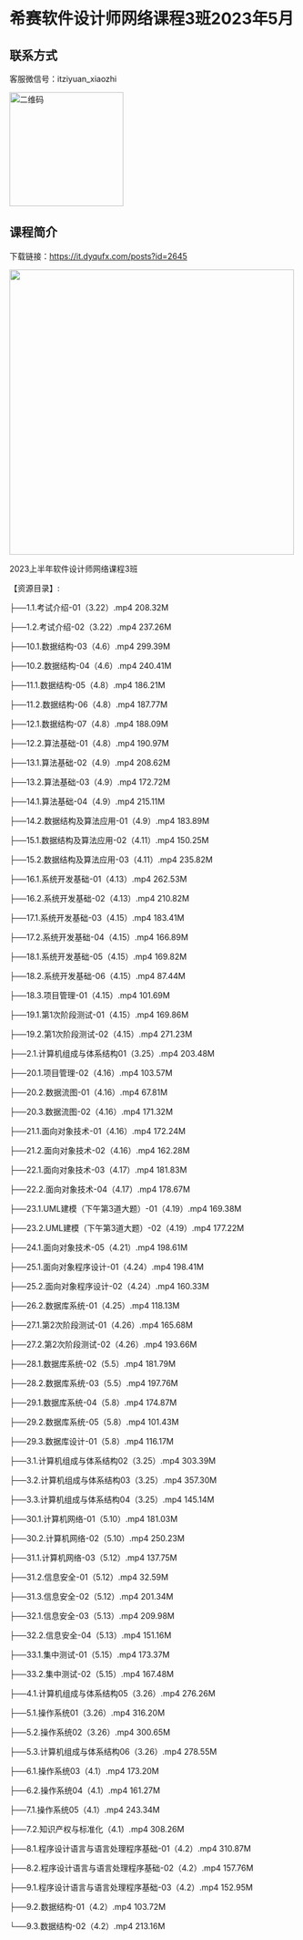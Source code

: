 # 希赛软件设计师网络课程3班2023年5月

## 联系方式

客服微信号：itziyuan_xiaozhi

<img src="https://ziyuanyun.oss-cn-guangzhou.aliyuncs.com/common/20240614073449/666b82192834a.jpg" width="200" height="200" alt="二维码">

## 课程简介

下载链接：https://it.dyqufx.com/posts?id=2645

<img src="https://ziyuanyun.oss-cn-guangzhou.aliyuncs.com/yun/20240515184158/6644917663ba6.jpg" width="500" alt="">

  2023上半年软件设计师网络课程3班



 【资源目录】:

 ├──1.1.考试介绍-01（3.22）.mp4 208.32M

 ├──1.2.考试介绍-02（3.22）.mp4 237.26M

 ├──10.1.数据结构-03（4.6）.mp4 299.39M

 ├──10.2.数据结构-04（4.6）.mp4 240.41M

 ├──11.1.数据结构-05（4.8）.mp4 186.21M

 ├──11.2.数据结构-06（4.8）.mp4 187.77M

 ├──12.1.数据结构-07（4.8）.mp4 188.09M

 ├──12.2.算法基础-01（4.8）.mp4 190.97M

 ├──13.1.算法基础-02（4.9）.mp4 208.62M

 ├──13.2.算法基础-03（4.9）.mp4 172.72M

 ├──14.1.算法基础-04（4.9）.mp4 215.11M

 ├──14.2.数据结构及算法应用-01（4.9）.mp4 183.89M

 ├──15.1.数据结构及算法应用-02（4.11）.mp4 150.25M

 ├──15.2.数据结构及算法应用-03（4.11）.mp4 235.82M

 ├──16.1.系统开发基础-01（4.13）.mp4 262.53M

 ├──16.2.系统开发基础-02（4.13）.mp4 210.82M

 ├──17.1.系统开发基础-03（4.15）.mp4 183.41M

 ├──17.2.系统开发基础-04（4.15）.mp4 166.89M

 ├──18.1.系统开发基础-05（4.15）.mp4 169.82M

 ├──18.2.系统开发基础-06（4.15）.mp4 87.44M

 ├──18.3.项目管理-01（4.15）.mp4 101.69M

 ├──19.1.第1次阶段测试-01（4.15）.mp4 169.86M

 ├──19.2.第1次阶段测试-02（4.15）.mp4 271.23M

 ├──2.1.计算机组成与体系结构01（3.25）.mp4 203.48M

 ├──20.1.项目管理-02（4.16）.mp4 103.57M

 ├──20.2.数据流图-01（4.16）.mp4 67.81M

 ├──20.3.数据流图-02（4.16）.mp4 171.32M

 ├──21.1.面向对象技术-01（4.16）.mp4 172.24M

 ├──21.2.面向对象技术-02（4.16）.mp4 162.28M

 ├──22.1.面向对象技术-03（4.17）.mp4 181.83M

 ├──22.2.面向对象技术-04（4.17）.mp4 178.67M

 ├──23.1.UML建模（下午第3道大题）-01（4.19）.mp4 169.38M

 ├──23.2.UML建模（下午第3道大题）-02（4.19）.mp4 177.22M

 ├──24.1.面向对象技术-05（4.21）.mp4 198.61M

 ├──25.1.面向对象程序设计-01（4.24）.mp4 198.41M

 ├──25.2.面向对象程序设计-02（4.24）.mp4 160.33M

 ├──26.2.数据库系统-01（4.25）.mp4 118.13M

 ├──27.1.第2次阶段测试-01（4.26）.mp4 165.68M

 ├──27.2.第2次阶段测试-02（4.26）.mp4 193.66M

 ├──28.1.数据库系统-02（5.5）.mp4 181.79M

 ├──28.2.数据库系统-03（5.5）.mp4 197.76M

 ├──29.1.数据库系统-04（5.8）.mp4 174.87M

 ├──29.2.数据库系统-05（5.8）.mp4 101.43M

 ├──29.3.数据库设计-01（5.8）.mp4 116.17M

 ├──3.1.计算机组成与体系结构02（3.25）.mp4 303.39M

 ├──3.2.计算机组成与体系结构03（3.25）.mp4 357.30M

 ├──3.3.计算机组成与体系结构04（3.25）.mp4 145.14M

 ├──30.1.计算机网络-01（5.10）.mp4 181.03M

 ├──30.2.计算机网络-02（5.10）.mp4 250.23M

 ├──31.1.计算机网络-03（5.12）.mp4 137.75M

 ├──31.2.信息安全-01（5.12）.mp4 32.59M

 ├──31.3.信息安全-02（5.12）.mp4 201.34M

 ├──32.1.信息安全-03（5.13）.mp4 209.98M

 ├──32.2.信息安全-04（5.13）.mp4 151.16M

 ├──33.1.集中测试-01（5.15）.mp4 173.37M

 ├──33.2.集中测试-02（5.15）.mp4 167.48M

 ├──4.1.计算机组成与体系结构05（3.26）.mp4 276.26M

 ├──5.1.操作系统01（3.26）.mp4 316.20M

 ├──5.2.操作系统02（3.26）.mp4 300.65M

 ├──5.3.计算机组成与体系结构06（3.26）.mp4 278.55M

 ├──6.1.操作系统03（4.1）.mp4 173.20M

 ├──6.2.操作系统04（4.1）.mp4 161.27M

 ├──7.1.操作系统05（4.1）.mp4 243.34M

 ├──7.2.知识产权与标准化（4.1）.mp4 308.26M

 ├──8.1.程序设计语言与语言处理程序基础-01（4.2）.mp4 310.87M

 ├──8.2.程序设计语言与语言处理程序基础-02（4.2）.mp4 157.76M

 ├──9.1.程序设计语言与语言处理程序基础-03（4.2）.mp4 152.95M

 ├──9.2.数据结构-01（4.2）.mp4 103.72M

 └──9.3.数据结构-02（4.2）.mp4 213.16M

  